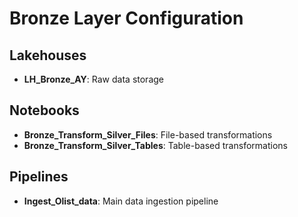 # Bronze Layer Configuration 
 
## Lakehouses 
- **LH_Bronze_AY**: Raw data storage 
 
## Notebooks 
- **Bronze_Transform_Silver_Files**: File-based transformations 
- **Bronze_Transform_Silver_Tables**: Table-based transformations 
 
## Pipelines 
- **Ingest_Olist_data**: Main data ingestion pipeline 

